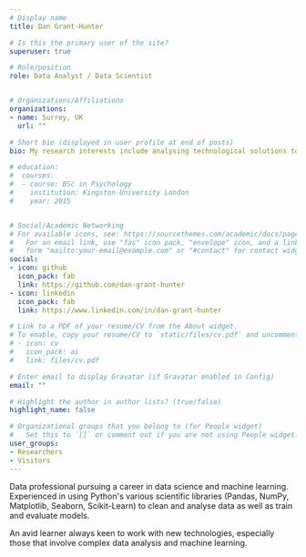 ```yaml
---
# Display name
title: Dan Grant-Hunter

# Is this the primary user of the site?
superuser: true

# Role/position
role: Data Analyst / Data Scientist


# Organizations/Affiliations
organizations:
- name: Surrey, UK
  url: ""

# Short bio (displayed in user profile at end of posts)
bio: My research interests include analysing technological solutions to socio-economic issues. This includes cybernetics and systems theory, automation and AI, and blockchain technology.

# education:
#  courses:
#  - course: BSc in Psychology
#    institution: Kingston University London
#    year: 2015


# Social/Academic Networking
# For available icons, see: https://sourcethemes.com/academic/docs/page-builder/#icons
#   For an email link, use "fas" icon pack, "envelope" icon, and a link in the
#   form "mailto:your-email@example.com" or "#contact" for contact widget.
social:
- icon: github
  icon_pack: fab
  link: https://github.com/dan-grant-hunter
- icon: linkedin
  icon_pack: fab
  link: https://www.linkedin.com/in/dan-grant-hunter

# Link to a PDF of your resume/CV from the About widget.
# To enable, copy your resume/CV to `static/files/cv.pdf` and uncomment the lines below.
# - icon: cv
#   icon_pack: ai
#   link: files/cv.pdf

# Enter email to display Gravatar (if Gravatar enabled in Config)
email: ""

# Highlight the author in author lists? (true/false)
highlight_name: false

# Organizational groups that you belong to (for People widget)
#   Set this to `[]` or comment out if you are not using People widget.
user_groups:
- Researchers
- Visitors
---
```


Data professional pursuing a career in data science and machine learning. Experienced in using Python's various scientific libraries (Pandas, NumPy, Matplotlib, Seaborn, Scikit-Learn) to clean and analyse data as well as train and evaluate models. 

An avid learner always keen to work with new technologies, especially those that involve complex data analysis and machine learning. 
